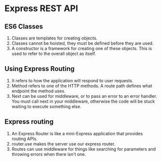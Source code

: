 # Express REST API  

## ES6 Classes 

1. Classes are templates for creating objects.  
2. Classes cannot be hoisted, they must be defined before they are used.  
3. A constructor is a framework for creating one of these objects. This is used to refer to the overall object as itself.  

## Using Express Routing  

1. It refers to how the application will respond to user requests.  
2. Method refers to one of the HTTP methods. A route path defines what endpoint the method uses.  
3. Next can be used for middleware, or to pass an error to an error handler. You must call next in your middleware, otherwise the code will be stuck waiting to execute something else.  

## Express routing  

1. An Express Router is like a mini-Express application that provides routing APIs.  
2. router.use makes the server use our express router.  
3. Routes can use middleware for things like searching for parameters and throwing errors when there isn't one.  
